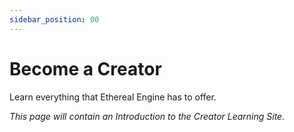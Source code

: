 ```yaml
---
sidebar_position: 00
---
```

# Become a Creator
<!-- TODO: This page will contain an Introduction to the Creator Learning Site. -->
Learn everything that Ethereal Engine has to offer.

_This page will contain an Introduction to the Creator Learning Site._
